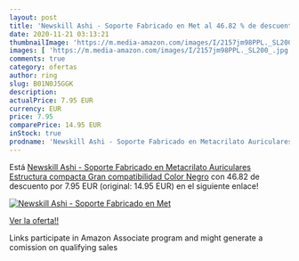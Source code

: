 ```yaml
---
layout: post
title: 'Newskill Ashi - Soporte Fabricado en Met al 46.82 % de descuento'
date: 2020-11-21 03:13:21
thumbnailImage: 'https://m.media-amazon.com/images/I/2157jm98PPL._SL200_.jpg'
images: [ 'https://m.media-amazon.com/images/I/2157jm98PPL._SL200_.jpg' ]
comments: true
category: ofertas
author: ring
slug: B01N0J5GGK
description:
actualPrice: 7.95 EUR
currency: EUR
price: 7.95
comparePrice: 14.95 EUR
inStock: true
prodname: 'Newskill Ashi - Soporte Fabricado en Metacrilato Auriculares  Estructura compacta  Gran compatibilidad  Color Negro'
---
```


Está [Newskill Ashi - Soporte Fabricado en Metacrilato Auriculares  Estructura compacta  Gran compatibilidad  Color Negro](https://www.amazon.es/dp/B01N0J5GGK/?tag=tolees-21) con 46.82 de descuento por 7.95 EUR (original: 14.95 EUR) en el siguiente enlace!

[![Newskill Ashi - Soporte Fabricado en Met](https://m.media-amazon.com/images/I/2157jm98PPL._SL200_.jpg)](https://www.amazon.es/dp/B01N0J5GGK/?tag=tolees-21)

[Ver la oferta!!](https://www.amazon.es/dp/B01N0J5GGK/?tag=tolees-21)

Links participate in Amazon Associate program and might generate a comission on qualifying sales


